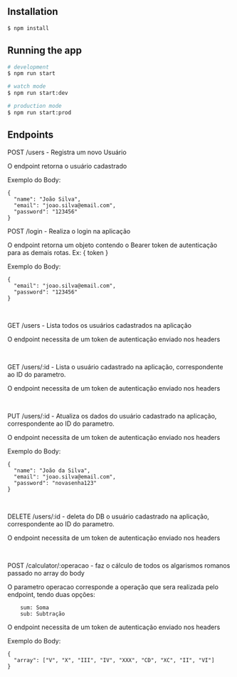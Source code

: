 ## Installation

```bash
$ npm install
```

## Running the app

```bash
# development
$ npm run start

# watch mode
$ npm run start:dev

# production mode
$ npm run start:prod
```

## Endpoints

<p>POST /users - Registra um novo Usuário</p>
<p>O endpoint retorna o usuário cadastrado</p>
<p>Exemplo do Body:</p>

```
{
  "name": "João Silva",
  "email": "joao.silva@email.com",
  "password": "123456"
}
```


<p>POST /login - Realiza o login na aplicação</p>
<p>O endpoint retorna um objeto contendo o Bearer token de autenticação para as demais rotas. Ex: { token }</p>
<p>Exemplo do Body:</p>

```
{
  "email": "joao.silva@email.com",
  "password": "123456"
}
```

<br />
<p>GET /users - Lista todos os usuários cadastrados na aplicação</p>
<p>O endpoint necessita de um token de autenticação enviado nos headers</p>

<br />
<p>GET /users/:id - Lista o usuário cadastrado na aplicação, correspondente ao ID do parametro.</p>
<p>O endpoint necessita de um token de autenticação enviado nos headers</p>

<br />
<p>PUT /users/:id - Atualiza os dados do usuário cadastrado na aplicação, correspondente ao ID do parametro.</p>
<p>O endpoint necessita de um token de autenticação enviado nos headers</p>
<p>Exemplo do Body:</p>

```
{
  "name": "João da Silva",
  "email": "joao.silva@email.com",
  "password": "novasenha123"
}
```

<br />
<p>DELETE /users/:id - deleta do DB o usuário cadastrado na aplicação, correspondente ao ID do parametro.</p>
<p>O endpoint necessita de um token de autenticação enviado nos headers</p>

<br />
<p>POST /calculator/:operacao - faz o cálculo de todos os algarismos romanos passado no array do body</p>
<p>O parametro operacao corresponde a operação que sera realizada pelo endpoint, tendo duas opções:</p>

```
    sum: Soma
    sub: Subtração
```

<p>O endpoint necessita de um token de autenticação enviado nos headers</p>
<p>Exemplo do Body:</p>

```
{
  "array": ["V", "X", "III", "IV", "XXX", "CD", "XC", "II", "VI"]
}
```
